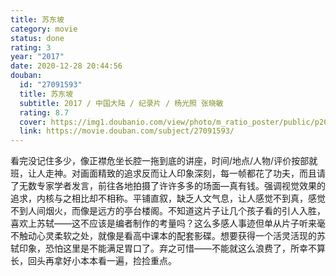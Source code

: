 ```yaml
---
title: 苏东坡
category: movie
status: done
rating: 3
year: "2017"
date: 2020-12-28 20:44:56
douban:
  id: "27091593"
  title: 苏东坡
  subtitle: 2017 / 中国大陆 / 纪录片 / 杨光照 张晓敏
  rating: 8.7
  cover: https://img1.doubanio.com/view/photo/m_ratio_poster/public/p2630004969.jpg
  link: https://movie.douban.com/subject/27091593/
---
```


看完没记住多少，像正襟危坐长腔一拖到底的讲座，时间/地点/人物/评价按部就班，让人走神。对画面精致的追求反而让人印象深刻，每一帧都花了功夫，而且请了无数专家学者发言，前往各地拍摄了许许多多的场面—真有钱。强调视觉效果的追求，内核与之相比却不相称。平铺直叙，缺乏人文气息，让人感觉不到真，感觉不到人间烟火，而像是远方的亭台楼阁。不知道这片子让几个孩子看的引人入胜，喜欢上苏轼——这不应该是编者制作的考量吗？这么多感人事迹但单从片子听来毫不触动心灵柔软之处，就像是看高中课本的配套影碟。想要获得一个活灵活现的苏轼印象，恐怕这里是不能满足胃口了。弃之可惜——不能就这么浪费了，所幸不算长，回头再拿好小本本看一遍，捡捡重点。
